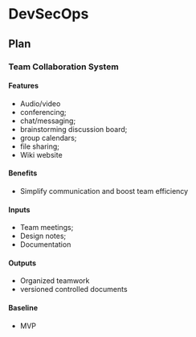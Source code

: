 # DevSecOps

## Plan

### Team Collaboration System

#### Features
 - Audio/video
 - conferencing;
 - chat/messaging;
 - brainstorming discussion board;
 - group calendars;
 - file sharing;
 - Wiki website

#### Benefits
 - Simplify communication and boost team efficiency

#### Inputs
 - Team meetings;
 - Design notes;
 - Documentation

#### Outputs
 - Organized teamwork
 - versioned controlled documents

#### Baseline
 - MVP
